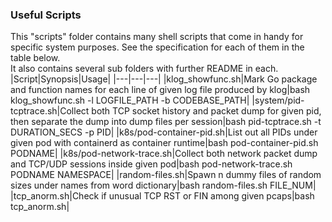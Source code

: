 ### Useful Scripts
This "scripts" folder contains many shell scripts that come in handy for specific system purposes. See the specification for each of them in the table below.  
It also contains several sub folders with further README in each.  
|Script|Synopsis|Usage|
|---|---|---|
|klog_showfunc.sh|Mark Go package and function names for each line of given log file produced by klog|bash klog_showfunc.sh -l LOGFILE_PATH -b CODEBASE_PATH|
|system/pid-tcptrace.sh|Collect both TCP socket history and packet dump for given pid, then separate the dump into dump files per session|bash pid-tcptrace.sh -t DURATION_SECS -p PID|
|k8s/pod-container-pid.sh|List out all PIDs under given pod with containerd as container runtime|bash pod-container-pid.sh PODNAME|
|k8s/pod-network-trace.sh|Collect both network packet dump and TCP/UDP sessions inside given pod|bash pod-network-trace.sh PODNAME NAMESPACE|
|random-files.sh|Spawn n dummy files of random sizes under names from word dictionary|bash random-files.sh FILE_NUM|
|tcp_anorm.sh|Check if unusual TCP RST or FIN among given pcaps|bash tcp_anorm.sh|
